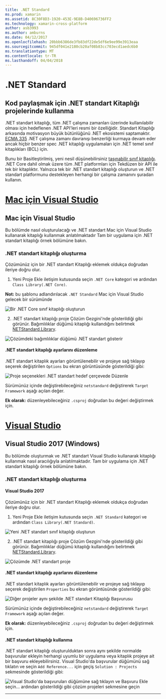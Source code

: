 ```yaml
---
title: .NET Standard
ms.prod: xamarin
ms.assetid: 8C30F8D3-1920-453E-9E8B-D40696736FF2
ms.technology: xamarin-cross-platform
author: asb3993
ms.author: amburns
ms.date: 04/12/2017
ms.openlocfilehash: 20bbb6386de3fb83df22de5df6e9ee99e3913eaa
ms.sourcegitcommit: 945df041e2180cb20af08b83cc703ecd1aedc6b0
ms.translationtype: MT
ms.contentlocale: tr-TR
ms.lasthandoff: 04/04/2018
---
```

# <a name="net-standard"></a>.NET Standard

## <a name="using-net-standard-library-projects-to-share-code"></a>Kod paylaşmak için .NET standart Kitaplığı projelerinde kullanma

.NET standart kitaplığı, tüm .NET çalışma zamanları üzerinde kullanılabilir olması için hedeflenen .NET API'leri resmi bir özelliğidir. Standart Kitaplığı arkasında motivasyon büyük bütünlüğünü .NET ekosistemi saptamaktır.
[ECMA 335](https://github.com/dotnet/coreclr/blob/master/Documentation/project-docs/dotnet-standards.md) .NET çalışma zamanı davranışı benzerliği kurmaya devam eder ancak hiçbir benzer spec .NET kitaplığı uygulamaları için .NET temel sınıf kitaplıkları (BCL) için.

Bunu bir Basitleştirilmiş, yeni nesil düşünebilirsiniz [taşınabilir sınıf kitaplığı](https://msdn.microsoft.com/library/gg597391.aspx).
.NET Core dahil olmak üzere tüm .NET platformları için Tekdüzen bir API ile tek bir kitaplıktır. Yalnızca tek bir .NET standart kitaplığı oluşturun ve .NET standart platformunu destekleyen herhangi bir çalışma zamanını şuradan kullanın.

# <a name="visual-studio-for-mactabvsmac"></a>[Mac için Visual Studio](#tab/vsmac)

## <a name="visual-studio-for-mac"></a>Mac için Visual Studio

Bu bölümde nasıl oluşturulacağı ve .NET standart Mac için Visual Studio kullanarak kitaplığı kullanmak anlatılmaktadır Tam bir uygulama için .NET standart kitaplığı örnek bölümüne bakın.

### <a name="creating-a-net-standard-library"></a>.NET standart kitaplığı oluşturma

Çözümünüz için bir .NET standart Kitaplığı eklemek oldukça doğrudan ileriye doğru olur.

1. Yeni Proje Ekle iletişim kutusunda seçin `.NET Core` kategori ve ardından `Class Library(.NET Core)`.

  **Not:** bu şablonu adlandırılacak `.NET Standard` Mac için Visual Studio gelecek bir sürümünde

  ![Bir .NET Core sınıf kitaplığı oluşturun](net-standard-images/vsm01.png)

2. .NET standart kitaplığı proje Çözüm Gezgini'nde gösterildiği gibi görünür. Bağımlılıklar düğümü kitaplığı kullandığını belirtmek [NETStandard.Library](https://www.nuget.org/packages/NETStandard.Library/).

  ![Çözümdeki bağımlılıklar düğümü .NET standart gösterir](net-standard-images/vsm02.png)

#### <a name="editing-net-standard-library-settings"></a>.NET standart kitaplığı ayarlarını düzenleme

.NET standart kitaplık ayarları görüntülenebilir ve projeye sağ tıklayıp seçerek değiştirilen `Options` bu ekran görüntüsünde gösterildiği gibi:

![Proje seçenekleri .NET standart hedef çerçevede Düzenle](net-standard-images/vsm03.png)

Sürümünüz içinde değiştirebileceğiniz `netstandard` değiştirerek `Target Framework` aşağı açılan değer.

**Ek olarak:** düzenleyebileceğiniz `.csproj` doğrudan bu değeri değiştirmek için.

# <a name="visual-studiotabvswin"></a>[Visual Studio](#tab/vswin)

## <a name="visual-studio-2017-windows"></a>Visual Studio 2017 (Windows)

Bu bölümde oluşturmak ve .NET standart Visual Studio kullanarak kitaplığı kullanmak nasıl aracılığıyla anlatılmaktadır. Tam bir uygulama için .NET standart kitaplığı örnek bölümüne bakın.

### <a name="creating-a-net-standard-library"></a>.NET standart kitaplığı oluşturma

#### <a name="visual-studio-2017"></a>Visual Studio 2017

Çözümünüz için bir .NET standart Kitaplığı eklemek oldukça doğrudan ileriye doğru olur.

1. Yeni Proje Ekle iletişim kutusunda seçin `.NET Standard` kategori ve ardından `Class Library(.NET Standard)`.

  ![](net-standard-images/vs01.png "Yeni .NET standart sınıf kitaplığı oluşturun")

2. .NET standart kitaplığı proje Çözüm Gezgini'nde gösterildiği gibi görünür. Bağımlılıklar düğümü kitaplığı kullandığını belirtmek [NETStandard.Library](https://www.nuget.org/packages/NETStandard.Library/).

  ![](net-standard-images/vs02.png "Çözümde .NET standart proje")

#### <a name="editing-net-standard-library-settings"></a>.NET standart kitaplığı ayarlarını düzenleme

.NET standart kitaplık ayarları görüntülenebilir ve projeye sağ tıklayıp seçerek değiştirilen `Properties` bu ekran görüntüsünde gösterildiği gibi:

![](net-standard-images/vs03.png "Diğer projeler aynı şekilde .NET standart Kitaplığı Başvurusu")

Sürümünüz içinde değiştirebileceğiniz `netstandard` değiştirerek `Target Framework` aşağı açılan değer.

**Ek olarak:** düzenleyebileceğiniz `.csproj` doğrudan bu değeri değiştirmek için.

#### <a name="using-net-standard-library"></a>.NET standart kitaplığı kullanma

.NET standart kitaplığı oluşturulduktan sonra aynı şekilde normalde başvurular ekleyin herhangi uyumlu bir uygulama veya kitaplık projeye ait bir başvuru ekleyebilirsiniz. Visual Studio'da başvurular düğümünü sağ tıklatın ve seçin `Add Reference...` için geçiş `Solution : Projects` sekmesinde gösterildiği gibi:

![](net-standard-images/vs04.png "Visual Studio'da başvuruları düğümüne sağ tıklayın ve Başvuru Ekle seçin... ardından gösterildiği gibi çözüm projeleri sekmesine geçin")

-----

